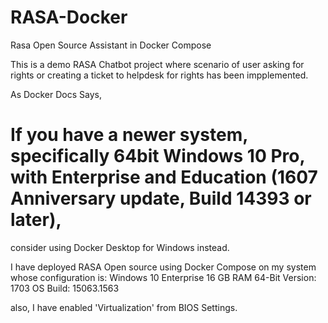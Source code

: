 # RASA-Docker
Rasa Open Source Assistant in Docker Compose

This is a demo RASA Chatbot project where scenario of user asking for rights or creating a ticket to helpdesk for rights has been impplemented.

As Docker Docs Says,
 # If you have a newer system, specifically 64bit Windows 10 Pro, with Enterprise and Education (1607 Anniversary update, Build 14393 or later), 
 consider using Docker Desktop for Windows instead.
 
I have deployed RASA Open source using Docker Compose on my system whose configuration is:
  Windows 10 Enterprise
	16 GB RAM
	64-Bit
	Version: 1703
	OS Build: 15063.1563
  
 also, I have enabled 'Virtualization' from BIOS Settings.
 

 
 
 
 
 
 
